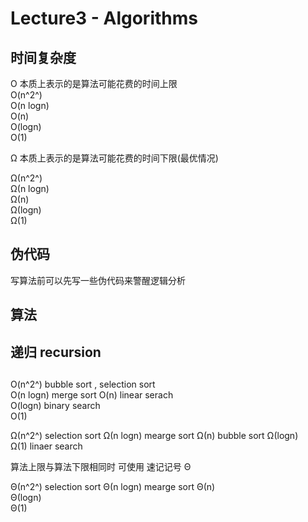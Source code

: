 # Lecture3 - Algorithms

## 时间复杂度

O 本质上表示的是算法可能花费的时间上限  
O(n^2^)  
O(n logn)  
O(n)  
O(logn)  
O(1)

Ω 本质上表示的是算法可能花费的时间下限(最优情况)

Ω(n^2^)  
Ω(n logn)  
Ω(n)  
Ω(logn)  
Ω(1)



## 伪代码 
 写算法前可以先写一些伪代码来警醒逻辑分析




 ## 算法 


 ## 递归 recursion





 ## 
O(n^2^)    bubble sort , selection sort  
O(n logn)   merge sort
O(n)    linear serach  
O(logn)   binary search  
O(1) 



Ω(n^2^)    selection sort
Ω(n logn)   mearge sort 
Ω(n)    bubble sort
Ω(logn)  
Ω(1)   linaer search


算法上限与算法下限相同时 可使用 速记记号 Θ

Θ(n^2^)    selection sort
Θ(n logn)   mearge sort 
Θ(n)    
Θ(logn)  
Θ(1)   